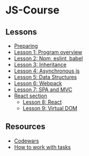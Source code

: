 # JS-Course

## Lessons

* [Preparing](./coursePreparing.md)
* [Lesson 1: Program overview](./lessons/overview)
* [Lesson 2: Npm, eslint, babel](./lessons/npm)
* [Lesson 3: Inheritance](./lessons/inheritance)
* [Lesson 4: Asynchronous js](./lessons/async)
* [Lesson 5: Data Structures](./lessons/ds)
* [Lesson 6: Webpack](./lessons/webpack)
* [Lesson 7: SPA and MVC](./lessons/spa_mvc)
* [React section](./lessons/react)
  * [Lesson 8: React](./lessons/react/part1)
  * [Lesson 9: Virtual DOM](./lessons/react/virtualDom)
<!--
  * [Lesson 10: React part 2](./lessons/react/part2)
  * [Lesson 11: React-router](./lessons/react/router)
  * [Lesson 12: React and style](./lessons/react/reactAndStyle)
  * [Lesson 13: React project structure](./lessons/react/projectStructure)
* [Redux section](./lessons/redux)
  * [Lesson 14: Redux](./lessons/redux/coreConcept)
  * [Lesson 15: Redux-middleware](./lessons/redux/reduxMiddleware)
* [Lesson 16,17: Typescript](./lessons/typescript)
* [Lesson 18: QUIZ](./lessons/quiz)
* [Lesson 19: Testing](./lessons/testing)
* [Lesson 20: Server](./lessons/server)

<!--
* [Lesson 13: Deeper in JS + React.context](./lessons/deeperInJS)
* [VACATION TODO](./vacation.md)
-->

<!-- 
## Final projects
* [Match-match game](./finalProjects/matchMatchGame)
* [TODO app](./finalProjects/todo)
* [Organization helper](https://github.com/lipskiy-aleh/organization-helper/tree/master/ui)
-->

## Resources
* [Codewars](./codewars.md)
* [How to work with tasks](./prRules.md)
   